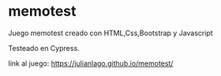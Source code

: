 # memotest
 Juego memotest creado con HTML,Css,Bootstrap y Javascript

Testeado en Cypress. 

link al juego: https://julianlago.github.io/memotest/
